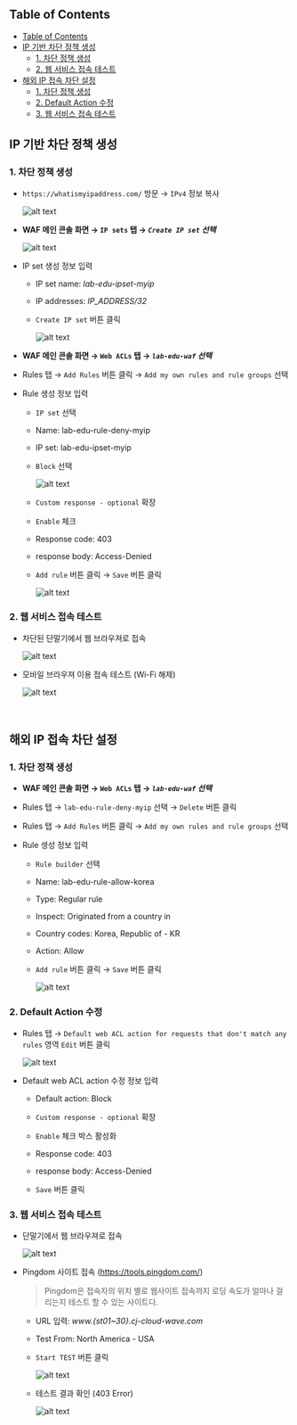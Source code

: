 ## Table of Contents
- [Table of Contents](#table-of-contents)
- [IP 기반 차단 정책 생성](#ip-기반-차단-정책-생성)
  - [1. 차단 정책 생성](#1-차단-정책-생성)
  - [2. 웹 서비스 접속 테스트](#2-웹-서비스-접속-테스트)
- [해외 IP 접속 차단 설정](#해외-ip-접속-차단-설정)
  - [1. 차단 정책 생성](#1-차단-정책-생성-1)
  - [2. Default Action 수정](#2-default-action-수정)
  - [3. 웹 서비스 접속 테스트](#3-웹-서비스-접속-테스트)

## IP 기반 차단 정책 생성

### 1. 차단 정책 생성

- `https://whatismyipaddress.com/` 방문 → `IPv4` 정보 복사

    ![alt text](./img/block_01.png)

- **WAF 메인 콘솔 화면 → `IP sets` 탭 → *`Create IP set` 선택***

    ![alt text](./img/block_02.png)

- IP set 생성 정보 입력

    - IP set name: *lab-edu-ipset-myip*

    - IP addresses: *IP_ADDRESS/32*

    - `Create IP set` 버튼 클릭

        ![alt text](./img/block_03.png)

- **WAF 메인 콘솔 화면 → `Web ACLs` 탭 → *`lab-edu-waf` 선택***

- Rules 탭 → `Add Rules` 버튼 클릭 → `Add my own rules and rule groups` 선택

- Rule 생성 정보 입력

    - `IP set` 선택

    - Name: lab-edu-rule-deny-myip

    - IP set: lab-edu-ipset-myip

    - `Block` 선택

        ![alt text](./img/block_04.png)

    - `Custom response - optional` 확장

    - `Enable` 체크

    - Response code: 403    

    - response body: Access-Denied

    - `Add rule` 버튼 클릭 → `Save` 버튼 클릭

        ![alt text](./img/block_error_page.png)

### 2. 웹 서비스 접속 테스트

- 차단된 단말기에서 웹 브라우져로 접속

    ![alt text](./img/error_page_04.png)

- 모바일 브라우져 이용 접속 테스트 (Wi-Fi 해제)

    ![alt text](./img/error_page_05.png)

<br>


## 해외 IP 접속 차단 설정

### 1. 차단 정책 생성

- **WAF 메인 콘솔 화면 → `Web ACLs` 탭 → *`lab-edu-waf` 선택***

- Rules 탭 → `lab-edu-rule-deny-myip` 선택 → `Delete` 버튼 클릭

- Rules 탭 → `Add Rules` 버튼 클릭 → `Add my own rules and rule groups` 선택

- Rule 생성 정보 입력

    - `Rule builder` 선택

    - Name: lab-edu-rule-allow-korea

    - Type: Regular rule

    - Inspect: Originated from a country in

    - Country codes: Korea, Republic of - KR

    - Action: Allow

    - `Add rule` 버튼 클릭 → `Save` 버튼 클릭

        ![alt text](./img/foreign_01.png)

### 2. Default Action 수정

- Rules 탭 → `Default web ACL action for requests that don't match any rules` 영역 `Edit` 버튼 클릭

    ![alt text](./img/foreign_02.png)

- Default web ACL action 수정 정보 입력

    - Default action: Block

    - `Custom response - optional` 확장

    - `Enable` 체크 박스 활성화

    - Response code: 403    

    - response body: Access-Denied

    - `Save` 버튼 클릭

### 3. 웹 서비스 접속 테스트

- 단말기에서 웹 브라우져로 접속

    ![alt text](./img/foreign_03.png)

- Pingdom 사이트 접속 (https://tools.pingdom.com/)

  > Pingdom은 접속자의 위치 별로 웹사이트 접속까지 로딩 속도가 얼마나 걸리는지 테스트 할 수 있는 사이트다.

    - URL 입력: *www.{st01~30}.cj-cloud-wave.com*

    - Test From: North America - USA

    - `Start TEST` 버튼 클릭

        ![alt text](./img/foreign_04.png)

    - 테스트 결과 확인 (403 Error)

        ![alt text](./img/foreign_05.png)
<br>

